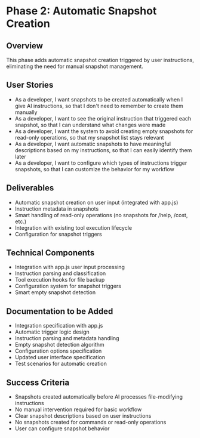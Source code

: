 # Phase 2: Automatic Snapshot Creation

## Overview

This phase adds automatic snapshot creation triggered by user instructions, eliminating the need for manual snapshot management.

## User Stories

- As a developer, I want snapshots to be created automatically when I give AI instructions, so that I don't need to remember to create them manually
- As a developer, I want to see the original instruction that triggered each snapshot, so that I can understand what changes were made
- As a developer, I want the system to avoid creating empty snapshots for read-only operations, so that my snapshot list stays relevant
- As a developer, I want automatic snapshots to have meaningful descriptions based on my instructions, so that I can easily identify them later
- As a developer, I want to configure which types of instructions trigger snapshots, so that I can customize the behavior for my workflow

## Deliverables

- Automatic snapshot creation on user input (integrated with app.js)
- Instruction metadata in snapshots
- Smart handling of read-only operations (no snapshots for /help, /cost, etc.)
- Integration with existing tool execution lifecycle
- Configuration for snapshot triggers

## Technical Components

- Integration with app.js user input processing
- Instruction parsing and classification
- Tool execution hooks for file backup
- Configuration system for snapshot triggers
- Smart empty snapshot detection

## Documentation to be Added

- Integration specification with app.js
- Automatic trigger logic design
- Instruction parsing and metadata handling
- Empty snapshot detection algorithm
- Configuration options specification
- Updated user interface specification
- Test scenarios for automatic creation

## Success Criteria

- Snapshots created automatically before AI processes file-modifying instructions
- No manual intervention required for basic workflow
- Clear snapshot descriptions based on user instructions
- No snapshots created for commands or read-only operations
- User can configure snapshot behavior
